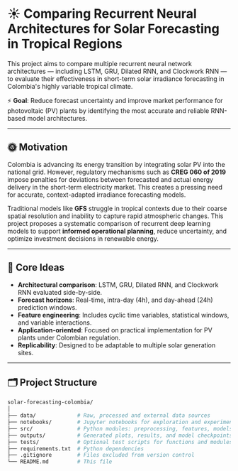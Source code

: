 # ☀️ Comparing Recurrent Neural Architectures for Solar Forecasting in Tropical Regions

This project aims to compare multiple recurrent neural network architectures — including LSTM, GRU, Dilated RNN, and Clockwork RNN — to evaluate their effectiveness in short-term solar irradiance forecasting in Colombia's highly variable tropical climate.

⚡ **Goal**: Reduce forecast uncertainty and improve market performance for photovoltaic (PV) plants by identifying the most accurate and reliable RNN-based model architectures.

---

## 🌞 Motivation

Colombia is advancing its energy transition by integrating solar PV into the national grid. However, regulatory mechanisms such as **CREG 060 of 2019** impose penalties for deviations between forecasted and actual energy delivery in the short-term electricity market. This creates a pressing need for accurate, context-adapted irradiance forecasting models.

Traditional models like **GFS** struggle in tropical contexts due to their coarse spatial resolution and inability to capture rapid atmospheric changes. This project proposes a systematic comparison of recurrent deep learning models to support **informed operational planning**, reduce uncertainty, and optimize investment decisions in renewable energy.

---

## 🧠 Core Ideas

- **Architectural comparison**: LSTM, GRU, Dilated RNN, and Clockwork RNN evaluated side-by-side.
- **Forecast horizons**: Real-time, intra-day (4h), and day-ahead (24h) prediction windows.
- **Feature engineering**: Includes cyclic time variables, statistical windows, and variable interactions.
- **Application-oriented**: Focused on practical implementation for PV plants under Colombian regulation.
- **Replicability**: Designed to be adaptable to multiple solar generation sites.

---

## 🗂 Project Structure

```bash
solar-forecasting-colombia/
│
├── data/             # Raw, processed and external data sources
├── notebooks/        # Jupyter notebooks for exploration and experimentation
├── src/              # Python modules: preprocessing, features, models, utils
├── outputs/          # Generated plots, results, and model checkpoints
├── tests/            # Optional test scripts for functions and modules
├── requirements.txt  # Python dependencies
├── .gitignore        # Files excluded from version control
└── README.md         # This file
